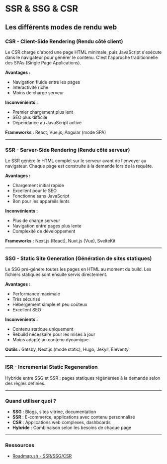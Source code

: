 # SSR & SSG & CSR

## Les différents modes de rendu web

### CSR - Client-Side Rendering (Rendu côté client)

Le CSR charge d'abord une page HTML minimale, puis JavaScript s'exécute dans le navigateur pour générer le contenu. C'est l'approche traditionnelle des SPAs (Single Page Applications).

**Avantages :**

- Navigation fluide entre les pages
- Interactivité riche
- Moins de charge serveur

**Inconvénients :**

- Premier chargement plus lent
- SEO plus difficile
- Dépendance au JavaScript activé

**Frameworks :** React, Vue.js, Angular (mode SPA)

---

### SSR - Server-Side Rendering (Rendu côté serveur)

Le SSR génère le HTML complet sur le serveur avant de l'envoyer au navigateur. Chaque page est construite à la demande lors de la requête.

**Avantages :**

- Chargement initial rapide
- Excellent pour le SEO
- Fonctionne sans JavaScript
- Bon pour les appareils lents

**Inconvénients :**

- Plus de charge serveur
- Navigation entre pages plus lente
- Complexité de développement

**Frameworks :** Next.js (React), Nuxt.js (Vue), SvelteKit

---

### SSG - Static Site Generation (Génération de sites statiques)

Le SSG pré-génère toutes les pages en HTML au moment du build. Les fichiers statiques sont ensuite servis directement.

**Avantages :**

- Performance maximale
- Très sécurisé
- Hébergement simple et peu coûteux
- Excellent SEO

**Inconvénients :**

- Contenu statique uniquement
- Rebuild nécessaire pour les mises à jour
- Moins adapté au contenu dynamique

**Outils :** Gatsby, Next.js (mode static), Hugo, Jekyll, Eleventy

---

### ISR - Incremental Static Regeneration

Hybride entre SSG et SSR : pages statiques régénérées à la demande selon des règles définies.

---

### Quand utiliser quoi ?

- **SSG** : Blogs, sites vitrine, documentation
- **SSR** : E-commerce, applications avec contenu personnalisé
- **CSR** : Applications web complexes, dashboards
- **Hybride** : Combinaison selon les besoins de chaque page

---

### Ressources

- [Roadmap.sh - SSR/SSG/CSR](https://roadmap.sh/ai/course/understanding-modern-web-development-ssr-ssg-and-csr)
